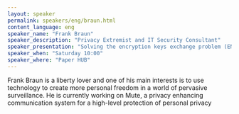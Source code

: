 ```yaml
---
layout: speaker
permalink: speakers/eng/braun.html
content_language: eng
speaker_name: "Frank Braun"
speaker_description: "Privacy Extremist and IT Security Consultant"
speaker_presentation: "Solving the encryption keys exchange problem (EN)"
speaker_when: "Saturday 10:00"
speaker_where: "Paper HUB"
---
```


Frank Braun is a liberty lover and one of his main interests is to use technology to create more personal freedom in a world of pervasive surveillance. He is currently working on Mute, a privacy enhancing communication system for a high-level protection of personal privacy
